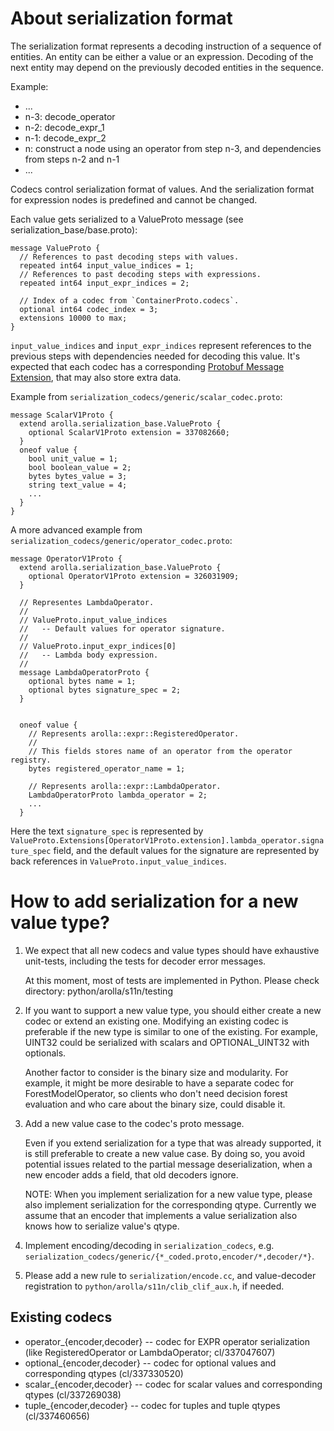 # About serialization format

The serialization format represents a decoding instruction of a sequence of
entities. An entity can be either a value or an expression. Decoding of the next
entity may depend on the previously decoded entities in the sequence.

Example:

*   ...
*   n-3: decode_operator
*   n-2: decode_expr_1
*   n-1: decode_expr_2
*   n: construct a node using an operator from step n-3, and dependencies from
    steps n-2 and n-1
*   ...

Codecs control serialization format of values. And the serialization format for
expression nodes is predefined and cannot be changed.

Each value gets serialized to a ValueProto message (see
serialization_base/base.proto):

```
message ValueProto {
  // References to past decoding steps with values.
  repeated int64 input_value_indices = 1;
  // References to past decoding steps with expressions.
  repeated int64 input_expr_indices = 2;

  // Index of a codec from `ContainerProto.codecs`.
  optional int64 codec_index = 3;
  extensions 10000 to max;
}
```

`input_value_indices` and `input_expr_indices` represent references to the
previous steps with dependencies needed for decoding this value. It's expected
that each codec has a corresponding
[Protobuf Message Extension](https://developers.google.com/protocol-buffers/docs/proto#extensions),
that may also store extra data.

Example from `serialization_codecs/generic/scalar_codec.proto`:

```
message ScalarV1Proto {
  extend arolla.serialization_base.ValueProto {
    optional ScalarV1Proto extension = 337082660;
  }
  oneof value {
    bool unit_value = 1;
    bool boolean_value = 2;
    bytes bytes_value = 3;
    string text_value = 4;
    ...
  }
}
```

A more advanced example from
`serialization_codecs/generic/operator_codec.proto`:

```
message OperatorV1Proto {
  extend arolla.serialization_base.ValueProto {
    optional OperatorV1Proto extension = 326031909;
  }

  // Representes LambdaOperator.
  //
  // ValueProto.input_value_indices
  //   -- Default values for operator signature.
  //
  // ValueProto.input_expr_indices[0]
  //   -- Lambda body expression.
  //
  message LambdaOperatorProto {
    optional bytes name = 1;
    optional bytes signature_spec = 2;
  }


  oneof value {
    // Represents arolla::expr::RegisteredOperator.
    //
    // This fields stores name of an operator from the operator registry.
    bytes registered_operator_name = 1;

    // Represents arolla::expr::LambdaOperator.
    LambdaOperatorProto lambda_operator = 2;
    ...
  }
```

Here the text `signature_spec` is represented by
`ValueProto.Extensions[OperatorV1Proto.extension].lambda_operator.signature_spec`
field, and the default values for the signature are represented by back
references in `ValueProto.input_value_indices`.

# How to add serialization for a new value type?

1.  We expect that all new codecs and value types should have exhaustive
    unit-tests, including the tests for decoder error messages.

    At this moment, most of tests are implemented in Python. Please check
    directory: python/arolla/s11n/testing

2.  If you want to support a new value type, you should either create a new
    codec or extend an existing one. Modifying an existing codec is preferable
    if the new type is similar to one of the existing. For example, UINT32 could
    be serialized with scalars and OPTIONAL_UINT32 with optionals.

    Another factor to consider is the binary size and modularity. For example,
    it might be more desirable to have a separate codec for ForestModelOperator,
    so clients who don't need decision forest evaluation and who care about the
    binary size, could disable it.

3.  Add a new value case to the codec's proto message.

    Even if you extend serialization for a type that was already supported, it
    is still preferable to create a new value case. By doing so, you avoid
    potential issues related to the partial message deserialization, when a new
    encoder adds a field, that old decoders ignore.

    NOTE: When you implement serialization for a new value type, please also
    implement serialization for the corresponding qtype. Currently we assume
    that an encoder that implements a value serialization also knows how to
    serialize value's qtype.

4.  Implement encoding/decoding in `serialization_codecs`,
    e.g. `serialization_codecs/generic/{*_coded.proto,encoder/*,decoder/*}`.

5.  Please add a new rule to `serialization/encode.cc`, and
    value-decoder registration to `python/arolla/s11n/clib_clif_aux.h`,
    if needed.

## Existing codecs

*   operator_{encoder,decoder} -- codec for EXPR operator serialization (like
    RegisteredOperator or LambdaOperator; cl/337047607)
*   optional_{encoder,decoder} -- codec for optional values and corresponding
    qtypes (cl/337330520)
*   scalar_{encoder,decoder} -- codec for scalar values and corresponding qtypes
    (cl/337269038)
*   tuple_{encoder,decoder} -- codec for tuples and tuple qtypes (cl/337460656)
